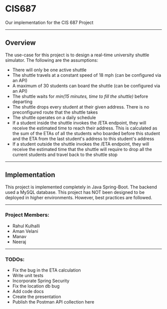 # CIS687

Our implementation for the CIS 687 Project

<hr/>

## Overview
The use-case for this project is to design a real-time university shuttle simulator. The following are the assumptions:
- There will only be one active shuttle
- The shuttle travels at a constant speed of 18 mph (can be configured via an API)
- A maximum of 30 students can board the shuttle (can be configured via an API)
- The shuttle waits for *min(15 minutes, time to fill the shuttle)* before departing
- The shuttle drops every student at their given address. There is no preconfigured route that the shuttle takes
- The shuttle operates on a daily schedule
- If a student inside the shuttle invokes the /ETA endpoint, they will receive the estimated time to reach their address. This is calculated as the sum of the ETAs of all the students who boarded before this student and the ETA from the last student's address to this student's address
- If a student outside the shuttle invokes the /ETA endpoint, they will receive the estimated time that the shuttle will require to drop all the current students and travel back to the shuttle stop

<hr/>

## Implementation

This project is implemented completely in Java Spring-Boot. The backend used a MySQL database. This project has NOT been designed to be deployed in higher environments. However, best practices are followed.

<hr/>

### Project Members:
- Rahul Kulhalli
- Aman Velani
- Manav
- Neeraj

<hr/>

### TODOs:
- Fix the bug in the ETA calculation
- Write unit tests
- Incorporate Spring Security
- Fix the location db bug
- Add code docs
- Create the presentation
- Publish the Postman API collection here